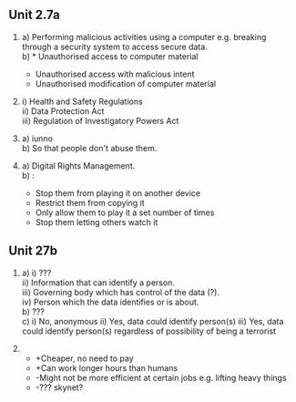 Unit 2.7a
---------

1. a) Performing malicious activities using a computer e.g. breaking
      through a security system to access secure data.  
   b) * Unauthorised access to computer material
      * Unauthorised access with malicious intent
      * Unauthorised modification of computer material

2. i) Health and Safety Regulations  
   ii) Data Protection Act  
   iii) Regulation of Investigatory Powers Act

3. a) iunno  
   b) So that people don't abuse them.

4. a) Digital Rights Management.  
   b) :
      * Stop them from playing it on another device
      * Restrict them from copying it
      * Only allow them to play it a set number of times
      * Stop them letting others watch it


Unit 27b
--------

1. a) i) ???  
      ii) Information that can identify a person.  
      iii) Governing body which has control of the data (?).  
      iv) Person which the data identifies or is about.  
   b) ???  
   c) i) No, anonymous
      ii) Yes, data could identify person(s)
      iii) Yes, data could identify person(s) regardless of
           possibility of being a terrorist 

2. * +Cheaper, no need to pay
   * +Can work longer hours than humans
   * -Might not be more efficient at certain jobs e.g. lifting heavy
     things
   * -??? skynet?
